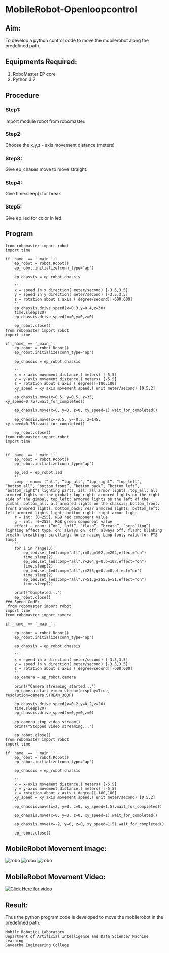 # MobileRobot-Openloopcontrol
## Aim:

To develop a python control code to move the mobilerobot along the predefined path.

## Equipments Required:
1. RoboMaster EP core
2. Python 3.7

## Procedure
### Step1:
import module robot from robomaster.

### Step2: 
Choose the x,y,z - axis movement distance (meters)
### Step3:
Give ep_chases.move to move straight.
### Step4:
Give time.sleep() for break
### Step5:
Give ep_led for color in led.
## Program
```
from robomaster import robot
import time

if _name_ == '_main_':
    ep_robot = robot.Robot()
    ep_robot.initialize(conn_type="ap")

    ep_chassis = ep_robot.chassis

    '''
    x = speed in x direction( meter/second) [-3.5,3.5]
    y = speed in y direction( meter/second) [-3.5,3.5]
    z = rotation about z axis ( degree/second)[-600,600]
    '''
    ep_chassis.drive_speed(x=0.3,y=0.4,z=30)
    time.sleep(20)
    ep_chassis.drive_speed(x=0,y=0,z=0)

    ep_robot.close()
from robomaster import robot
import time

if _name_ == '_main_':
    ep_robot = robot.Robot()
    ep_robot.initialize(conn_type="ap")

    ep_chassis = ep_robot.chassis

    '''
    x = x-axis movement distance,( meters) [-5,5]
    y = y-axis movement distance,( meters) [-5,5]
    z = rotation about z axis ( degree)[-180,180]
    xy_speed = xy axis movement speed,( unit meter/second) [0.5,2]
    '''
    ep_chassis.move(x=0.5, y=0.5, z=35, xy_speed=0.75).wait_for_completed()

    ep_chassis.move(x=0, y=0, z=0, xy_speed=1).wait_for_completed()

    ep_chassis.move(x=-0.5, y=-0.5, z=145, xy_speed=0.75).wait_for_completed()

    ep_robot.close()
from robomaster import robot
import time


if _name_ == '_main_':
    ep_robot = robot.Robot()
    ep_robot.initialize(conn_type="ap")

    ep_led = ep_robot.led
    '''
    comp – enum: (“all”, “top_all”, “top_right”, “top_left”, “bottom_all”, “bottom_front”, “bottom_back”, “bottom_left”, “bottom_right”) lighting parts, all: all armor lights ;top_all: all armored lights of the gimbal; top_right: armored lights on the right side of the gimbal; top_left: armored lights on the left of the gimbal; bottom_all: all armored lights on the chassis; bottom_front: front armored lights; bottom_back: rear armored lights; bottom_left: left armored lights light; bottom_right: right armor light
    r – int: [0~255], RGB red component value
    g – int: [0~255], RGB green component value
    effect – enum: (“on”, “off”, “flash”, “breath”, “scrolling”) lighting effect type, on: always on; off: always off; flash: blinking; breath: breathing; scrolling: horse racing Lamp (only valid for PTZ lamp)
    '''
    for i in range(3):
        ep_led.set_led(comp="all",r=0,g=102,b=204,effect="on")   
        time.sleep(2)
        ep_led.set_led(comp="all",r=204,g=0,b=102,effect="on")
        time.sleep(2)
        ep_led.set_led(comp="all",r=255,g=0,b=0,effect="on")
        time.sleep(2)   
        ep_led.set_led(comp="all",r=51,g=255,b=51,effect="on")
        time.sleep(2)     
    
    print("Completed...")
    ep_robot.close()
### Speed CodE:
 from robomaster import robot
import time
from robomaster import camera

if _name_ == '_main_':

    ep_robot = robot.Robot()
    ep_robot.initialize(conn_type="ap")

    ep_chassis = ep_robot.chassis

    '''
    x = speed in x direction( meter/second) [-3.5,3.5]
    y = speed in y direction( meter/second) [-3.5,3.5]
    z = rotation about z axis ( degree/second)[-600,600]
    '''
    ep_camera = ep_robot.camera

    print("Camera streaming started...")
    ep_camera.start_video_stream(display=True, resolution=camera.STREAM_360P)    
    
    ep_chassis.drive_speed(x=0.2,y=0.2,z=20)
    time.sleep(20)
    ep_chassis.drive_speed(x=0,y=0,z=0)
    
    ep_camera.stop_video_stream()
    print("Stopped video streaming...")
    
    ep_robot.close()
from robomaster import robot
import time

if _name_ == '_main_':
    ep_robot = robot.Robot()
    ep_robot.initialize(conn_type="ap")

    ep_chassis = ep_robot.chassis

    '''
    x = x-axis movement distance,( meters) [-5,5]
    y = y-axis movement distance,( meters) [-5,5]
    z = rotation about z axis ( degree)[-180,180]
    xy_speed = xy axis movement speed,( unit meter/second) [0.5,2]
    '''
    ep_chassis.move(x=2, y=0, z=0, xy_speed=1.5).wait_for_completed()

    ep_chassis.move(x=0, y=0, z=0, xy_speed=1).wait_for_completed()

    ep_chassis.move(x=-2, y=0, z=0, xy_speed=1.5).wait_for_completed()

    ep_robot.close()
```

## MobileRobot Movement Image:

![robo](./img/robomaster.png)
![robo](start.jpeg)
![robo](end.jpeg)


## MobileRobot Movement Video:
[![Click Here for video](https://www.youtube.com/shorts/6FC4AuxUOUg)](https://www.youtube.com/shorts/6FC4AuxUOUg)

## Result:
Thus the python program code is developed to move the mobilerobot in the predefined path.
<br />
```
Mobile Robotics Laboratory
Department of Artificial Intelligence and Data Science/ Machine Learning
Saveetha Engineering College
```

